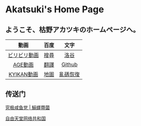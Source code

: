 # Akatsuki's Home Page
## ようこそ、枯野アカツキのホームページへ。

| 動画 | 百度 | 文字 |
| :-: | :-: | :--: |
| [ビリビリ動画](https://www.bilibili.com/) | [搜尋](https://www.baidu.com/) | [洛谷](https://www.luogu.com.cn/) |
| [AGE動画](https://www.agefans.cc/) | [翻譯](https://translate.baidu.com/) | [Github](https://github.com/) |
| [KYIKAN動画](https://v.kyikan.com/index.php?m=vod-search) |    [地圖](https://map.baidu.com/)    |   [亂碼恢復](http://www.mytju.com/classcode/tools/messycoderecover.asp/)   |

## 传送门
[究极咸鱼党 \| 鰝蠌蔕蔮](https://kmyoamoa.github.io/usfparty/)

[自由天堂网络共和国](https://kmyoamoa.github.io/NRFP)
